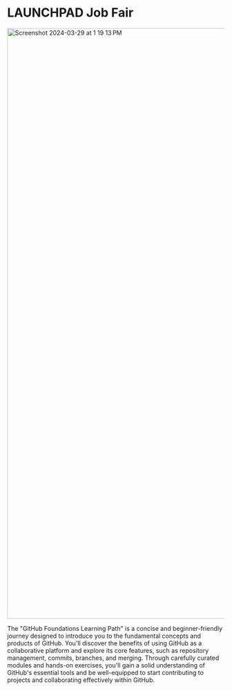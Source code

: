 # LAUNCHPAD Job Fair

<img width="1366" alt="Screenshot 2024-03-29 at 1 19 13 PM" src="https://github.com/vishakh-abhayan/GitHub-Foundations/assets/94307781/52373715-85ee-4d86-bf8d-f5b9d56de6f0">


The "GitHub Foundations Learning Path" is a concise and beginner-friendly journey designed to introduce you to the fundamental concepts and products of GitHub. You'll discover the benefits of using GitHub as a collaborative platform and explore its core features, such as repository management, commits, branches, and merging. Through carefully curated modules and hands-on exercises, you'll gain a solid understanding of GitHub's essential tools and be well-equipped to start contributing to projects and collaborating effectively within GitHub.

